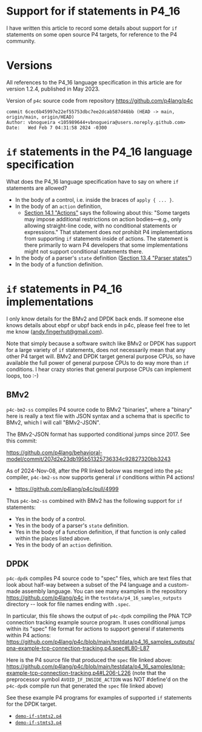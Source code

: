 # Support for if statements in P4_16

I have written this article to record some details about support for
`if` statements on some open source P4 targets, for reference to the
P4 community.


# Versions

All references to the P4_16 language specification in this article are
for version 1.2.4, published in May 2023.

Version of `p4c` source code from repository
https://github.com/p4lang/p4c

```
commit 6cec6b45997e22ef55753dbc7ee2dcab587d46bb (HEAD -> main, origin/main, origin/HEAD)
Author: vbnogueira <105989644+vbnogueira@users.noreply.github.com>
Date:   Wed Feb 7 04:31:58 2024 -0300
```


# `if` statements in the P4_16 language specification

What does the P4_16 language specification have to say on where `if`
statements are allowed?

+ In the body of a control, i.e. inside the braces of `apply { ... }`.
+ In the body of an `action` definition, 
  + [Section 14.1
    "Actions"](https://staging.p4.org/p4-spec/docs/P4-16-v1.2.4.html?_ga=2.249461122.469016943.1708037003-1897260381.1705352543&_gl=1*1eqib7i*_ga*MTg5NzI2MDM4MS4xNzA1MzUyNTQz*_ga_FW0Q4274RH*MTcwODAzNzAwMi4xNS4xLjE3MDgwMzcwMDMuMC4wLjA.*_ga_VXXZD2250K*MTcwODAzNzAwMi4xNS4xLjE3MDgwMzcwMDMuMC4wLjA.#sec-actions)
    says the following about this: "Some targets may impose additional
    restrictions on action bodies—e.g., only allowing straight-line
    code, with no conditional statements or expressions."  That
    statement does _not_ prohibit P4 implementations from supporting
    `if` statements inside of actions.  The statement is there
    primarily to warn P4 developers that some implementations might
    not support conditional statements there.
+ In the body of a parser's `state` definition ([Section 13.4 "Parser
  states"](https://staging.p4.org/p4-spec/docs/P4-16-v1.2.4.html?_ga=2.249461122.469016943.1708037003-1897260381.1705352543&_gl=1*1eqib7i*_ga*MTg5NzI2MDM4MS4xNzA1MzUyNTQz*_ga_FW0Q4274RH*MTcwODAzNzAwMi4xNS4xLjE3MDgwMzcwMDMuMC4wLjA.*_ga_VXXZD2250K*MTcwODAzNzAwMi4xNS4xLjE3MDgwMzcwMDMuMC4wLjA.#sec-parser-state-stmt))
+ In the body of a function definition.


# `if` statements in P4_16 implementations

I only know details for the BMv2 and DPDK back ends.  If someone else
knows details about ebpf or ubpf back ends in p4c, please feel free to
let me know (andy.fingerhut@gmail.com).

Note that simply because a software switch like BMv2 or DPDK has
support for a large variety of `if` statements, does not necessarily
mean that any other P4 target will.  BMv2 and DPDK target general
purpose CPUs, so have available the full power of general purpose CPUs
to do way more than `if` conditions.  I hear crazy stories that
general purpose CPUs can implement loops, too :-)


## BMv2

`p4c-bm2-ss` compiles P4 source code to BMv2 "binaries", where a
"binary" here is really a text file with JSON syntax and a schema that
is specific to BMv2, which I will call "BMv2-JSON".

The BMv2-JSON format has supported conditional jumps since 2017.  See
this commit:

https://github.com/p4lang/behavioral-model/commit/207d2e23db195b51325736334c92827320bb3243

As of 2024-Nov-08, after the PR linked below was merged into the `p4c`
compiler, `p4c-bm2-ss` now supports general `if` conditions within P4
actions!

+ https://github.com/p4lang/p4c/pull/4999

Thus `p4c-bm2-ss` combined with BMv2 has the following support for
`if` statements:

+ Yes in the body of a control.
+ Yes in the body of a parser's `state` definition.
+ Yes in the body of a function definition, if that function is only
  called within the places listed above.
+ Yes in the body of an `action` definition.


## DPDK

`p4c-dpdk` compiles P4 source code to "spec" files, which are text
files that look about half-way between a subset of the P4 language and
a custom-made assembly language.  You can see many examples in the
repository https://github.com/p4lang/p4c in the
`testdata/p4_16_samples_outputs` directory -- look for file names
ending with `.spec`.

In particular, this file shows the output of `p4c-dpdk` compiling the
PNA TCP connection tracking example source program.  It uses
conditional jumps within its "spec" file format for actions to support
general if statements within P4 actions:
https://github.com/p4lang/p4c/blob/main/testdata/p4_16_samples_outputs/pna-example-tcp-connection-tracking.p4.spec#L80-L87

Here is the P4 source file that produced the `spec` file linked
above:
https://github.com/p4lang/p4c/blob/main/testdata/p4_16_samples/pna-example-tcp-connection-tracking.p4#L206-L226
(note that the preprocessor symbol `AVOID_IF_INSIDE_ACTION` was NOT
#define'd on the `p4c-dpdk` compile run that generated the `spec` file
linked above)

See these example P4 programs for examples of supported `if`
statements for the DPDK target.

+ [`demo-if-stmts2.p4`](../demo-if-stmts/demo-if-stmts2.p4)
+ [`demo-if-stmts3.p4`](../demo-if-stmts/demo-if-stmts3.p4)

